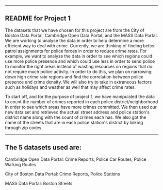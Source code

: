 --------------------
README for Project 1
--------------------
The datasets that we have chosen for this project are from the City of Boston Data Portal, Cambridge Open Data Portal, and the MASS Data Portal. We are working to analyse the data in order to help determine a more efficient way to deal with crime. Currently, we are thinking of finding better patrol assignments for police forces in order to reduce crime rates. For example, we want to analyze the data in order to see which regions could use more police presence and which could use less in order to send police to monitor the right areas instead of wasting resources on regions that do not require much police activity. In order to do this, we plan on narrowing down high crime rate regions and find the correlation between police presence and crime density. We will also try to take in extraneous factors such as holidays and weather as well that may affect crime rates.

To start off, and for the purpose of project 1, we have manipulated the data to count the number of crimes reported in each police district/neighborhood in order to see which areas have more crimes committed. We then used our new data set and retrieved the actual street address and police station's district name along with the count of crimes each has. We also got the name of the streets that are in each police station's district by linking through zip codes.

------------------------
The 5 datasets used are:
------------------------
Cambridge Open Data Portal: Crime Reports, Police Car Routes, Police Walking Routes

City of Boston Data Portal: Crime Reports, Police Stations

MASS Data Portal: Boston Streets
